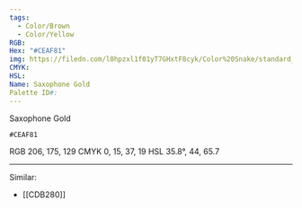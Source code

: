 ```yaml
---
tags:
  - Color/Brown
  - Color/Yellow
RGB: 
Hex: "#CEAF81"
img: https://filedn.com/l0hpzxl1f01yT7GHxtF8cyk/Color%20Snake/standard_csv_to_svg/%23/CEAF81.svg
CMYK: 
HSL: 
Name: Saxophone Gold
Palette ID#:
---
```

Saxophone Gold
```palette
#CEAF81
```
RGB 206, 175, 129
CMYK	0, 15, 37, 19
HSL	35.8°, 44, 65.7


---

Similar:
- [[CDB280]]
